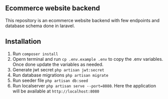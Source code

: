 ## Ecommerce website backend


This repository is an ecommerce website backend with few endpoints and database schema done in laravel.

## Installation

1. Run ```composer install```
2. Opern terminal and run ```cp .env.example .env``` to copy the .env variables. Once done update the variables as needed.
3. Generate jwt secret ```php artisan jwt:secret```
4. Run database migrations ```php artisan migrate```
5. Run seeder file ``` php artisan db:seed ```
6. Run localserver ```php artisan serve --port=8080```. Here the application will be available at ```http://localhost:8080```